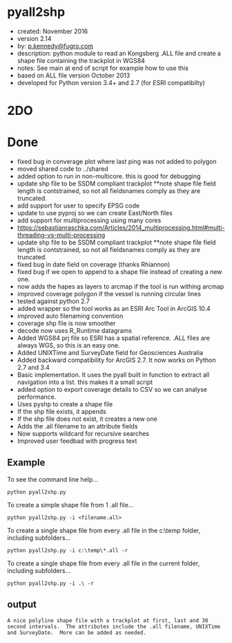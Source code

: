 pyall2shp
=====
* created:          November 2016
* version           2.14
* by:               p.kennedy@fugro.com
* description:      python module to read an Kongsberg .ALL file and create a shape file containing the trackplot in WGS84
* notes:            See main at end of script for example how to use this
* based on ALL file version October 2013
* developed for Python version 3.4+ and 2.7 (for ESRI compatibilty)

2DO
===

Done
====
* fixed bug in converage plot where last ping was not added to polygon
* moved shared code to ../shared
* added option to run in non-multicore.  this is good for debugging
* update shp file to be SSDM compliant trackplot **note shape file field length is contstrained, so not all fieldsnames comply as they are truncated.
* add  support for user to specify EPSG code
* update to use pyproj so we can create East/North files
* add support for multiprocessing using many cores
* https://sebastianraschka.com/Articles/2014_multiprocessing.html#multi-threading-vs-multi-processing
* update shp file to be SSDM compliant trackplot **note shape file field length is contstrained, so not all fieldsnames comply as they are truncated.
* fixed bug in date field on coverage (thanks Rhiannon)
* fixed bug if we open to append to a shape file instead of creating a new one.
* now adds the hapes as layers to arcmap if the tool is run withing arcmap
* improved coverage polygon if the vessel is running circular lines
* tested against python 2.7
* added wrapper so the tool works as an ESRI Arc Tool in ArcGIS 10.4
* improved auto filenaming convention
* coverage shp file is now smoother
* decode now uses R_Runtime datagrams
* Added WGS84 prj file so ESRI has a spatial reference.  .ALL files are always WGS, so this is an easy one.
* Added UNIXTime and SurveyDate field for Geosciences Australia
* Added backward compatibility for ArcGIS 2.7. It now works on Python 2.7 and 3.4
* Basic implementation.  It uses the pyall built in function to extract all navigation into a list.  this makes it a small script
* added option to export coverage details to CSV so we can analyse performance.
* Uses pyshp to create a shape file
* If the shp file exists, it appends
* If the shp file does not exist, it creates a new one
* Adds the .all filename to an attribute fields
* Now supports wildcard for recursive searches
* Improved user feedbad with progress text

Example
-------

To see the command line help...
```
python pyall2shp.py
```
To create a simple shape file from 1 .all file...
```
python pyall2shp.py -i <filename.all>
```
To create a single shape file from every .all file in the c:\temp folder, including subfolders...
```
python pyall2shp.py -i c:\temp\*.all -r
```
To create a single shape file from every .all file in the current folder, including subfolders...
```
python pyall2shp.py -i .\ -r
```

output
------
```
A nice polyline shape file with a trackplot at first, last and 30 second intervals.  The attributes include the .all filename, UNIXTime and SurveyDate.  More can be added as needed.
```